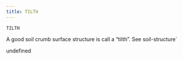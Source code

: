```yaml
---
title: TILTH
---
```

`TILTH`

A good soil crumb surface structure is call a “tilth”. See soil-structure`

undefined
